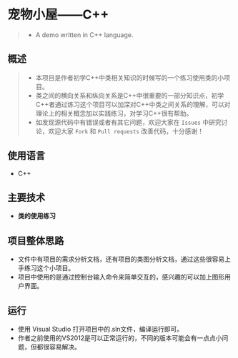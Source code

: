 

宠物小屋——C++
=====

> - A demo written in C++ language.



## 概述

> - 本项目是作者初学C++中类相关知识的时候写的一个练习使用类的小项目。
> - 类之间的横向关系和纵向关系是C++中很重要的一部分知识点，初学C++者通过练习这个项目可以加深对C++中类之间关系的理解，可以对理论上的相关概念加以实践练习，对学习C++很有帮助。
> - 如发现源代码中有错误或者有其它问题，欢迎大家在 `Issues` 中研究讨论，欢迎大家 `Fork` 和 `Pull requests` 改善代码，十分感谢！

## 使用语言

- C++

## 主要技术

* **类的使用练习**

## 项目整体思路

- 文件中有项目的需求分析文档，还有项目的类图分析文档，通过这些很容易上手练习这个小项目。
- 项目中使用的是通过控制台输入命令来简单交互的，感兴趣的可以加上图形用户界面。

## 运行

- 使用 Visual Studio 打开项目中的.sln文件，编译运行即可。
- 作者之前使用的VS2012是可以正常运行的，不同的版本可能会有一点点小问题，但都很容易解决。

